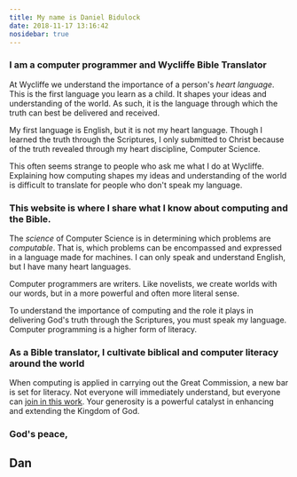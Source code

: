 ```yaml
---
title: My name is Daniel Bidulock
date: 2018-11-17 13:16:42
nosidebar: true
---
```


### I am a computer programmer and Wycliffe Bible Translator

At Wycliffe we understand the importance of a person's _heart language_. This is the first language you learn as a child. It shapes your ideas and understanding of the world. As such, it is the language through which the truth can best be delivered and received.

My first language is English, but it is not my heart language. Though I learned the truth through the Scriptures, I only submitted to Christ because of the truth revealed through my heart discipline, Computer Science.

This often seems strange to people who ask me what I do at Wycliffe. Explaining how computing shapes my ideas and understanding of the world is difficult to translate for people who don't speak my language.

### This website is where I share what I know about computing and the Bible.

The _science_ of Computer Science is in determining which problems are _computable_. That is, which problems can be encompassed and expressed in a language made for machines. I can only speak and understand English, but I have many heart languages.

Computer programmers are writers. Like novelists, we create worlds with our words, but in a more powerful and often more literal sense. 

To understand the importance of computing and the role it plays in delivering God's truth through the Scriptures, you must speak my language. Computer programming is a higher form of literacy.

### As a Bible translator, I cultivate biblical and computer literacy around the world

When computing is applied in carrying out the Great Commission, a new bar is set for literacy. Not everyone will immediately understand, but everyone can [join in this work](https://wycliffe.ca/projects/dan-bidulock). Your generosity is a powerful catalyst in enhancing and extending the Kingdom of God.

### God's peace,

## Dan

